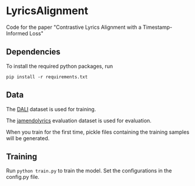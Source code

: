 # LyricsAlignment

Code for the paper "Contrastive Lyrics Alignment with a Timestamp-Informed Loss"

## Dependencies

To install the required python packages, run

```
pip install -r requirements.txt
```

## Data

The [DALI](https://github.com/gabolsgabs/DALI) dataset is used for training.

The [jamendolyrics](https://github.com/f90/jamendolyrics) evaluation dataset is used for evaluation.

When you train for the first time, pickle files containing the training samples will be generated.

## Training

Run `python train.py` to train the model. Set the configurations in the config.py file.
